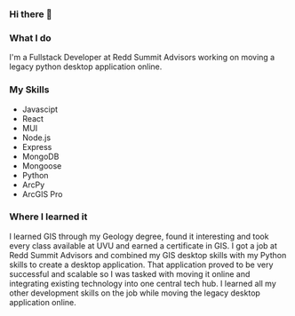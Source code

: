 ### Hi there 👋


### What I do
I'm a Fullstack Developer at Redd Summit Advisors working on moving a legacy python desktop application online.

### My Skills
- Javascipt
- React
- MUI
- Node.js
- Express
- MongoDB
- Mongoose
- Python
- ArcPy
- ArcGIS Pro

### Where I learned it
I learned GIS through my Geology degree, found it interesting and took every class available at UVU and earned a certificate in GIS. I got a job at Redd Summit Advisors and combined my GIS desktop skills with my Python skills to create a desktop application. That application proved to be very successful and scalable so I was tasked with moving it online and integrating existing technology into one central tech hub. I learned all my other development skills on the job while moving the legacy desktop application online.
